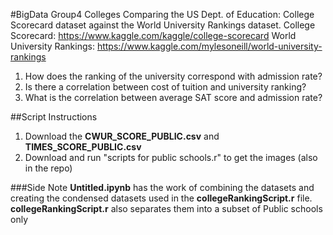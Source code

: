 #BigData Group4 Colleges
Comparing the US Dept. of Education: College Scorecard dataset against the World University Rankings dataset.
College Scorecard: https://www.kaggle.com/kaggle/college-scorecard
World University Rankings: https://www.kaggle.com/mylesoneill/world-university-rankings

1. How does the ranking of the university correspond with admission rate?
2. Is there a correlation between cost of tuition and university ranking?
3. What is the correlation between average SAT score and admission rate?

##Script Instructions
1. Download the **CWUR_SCORE_PUBLIC.csv** and **TIMES_SCORE_PUBLIC.csv**
2. Download and run "scripts for public schools.r" to get the images (also in the repo)

###Side Note
**Untitled.ipynb** has the work of combining the datasets and creating the condensed datasets used in the **collegeRankingScript.r** file.  **collegeRankingScript.r** also separates them into a subset of Public schools only
